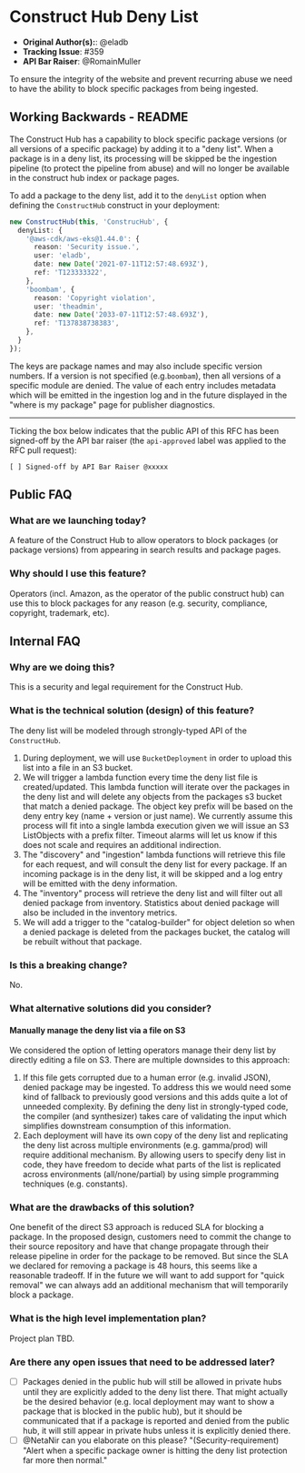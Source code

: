 # Construct Hub Deny List

* **Original Author(s):**: @eladb
* **Tracking Issue**: #359
* **API Bar Raiser**: @RomainMuller

To ensure the integrity of the website and prevent recurring abuse we need to have the ability to block specific packages from being ingested.

## Working Backwards - README

The Construct Hub has a capability to block specific package versions (or all versions of a specific package) by 
adding it to a "deny list". When a package is in a deny list, its processing will be skipped be the ingestion 
pipeline (to protect the pipeline from abuse) and will no longer be available in the construct hub index or package pages.

To add a package to the deny list, add it to the `denyList` option when defining the `ConstructHub` construct in your deployment:

```ts
new ConstructHub(this, 'ConstrucHub', {
  denyList: {
    '@aws-cdk/aws-eks@1.44.0': {
      reason: 'Security issue.',
      user: 'eladb',
      date: new Date('2021-07-11T12:57:48.693Z'),
      ref: 'T123333322',
    },
    'boombam', {
      reason: 'Copyright violation',
      user: 'theadmin',
      date: new Date('2033-07-11T12:57:48.693Z'),
      ref: 'T137838738383',
    },
  }
});
```

The keys are package names and may also include specific version numbers. 
If a version is not specified (e.g.`boombam`), then all versions of a specific module are denied. 
The value of each entry includes metadata which will be emitted in the ingestion log and in the future displayed in the 
"where is my package" page for publisher diagnostics.

---

Ticking the box below indicates that the public API of this RFC has been
signed-off by the API bar raiser (the `api-approved` label was applied to the
RFC pull request):

```
[ ] Signed-off by API Bar Raiser @xxxxx
```

## Public FAQ


### What are we launching today?

A feature of the Construct Hub to allow operators to block packages (or package versions) from
appearing in search results and package pages.

### Why should I use this feature?

Operators (incl. Amazon, as the operator of the public construct hub) can use this to block
packages for any reason (e.g. security, compliance, copyright, trademark, etc).

## Internal FAQ

### Why are we doing this?

This is a security and legal requirement for the Construct Hub.

### What is the technical solution (design) of this feature?

The deny list will be modeled through strongly-typed API of the `ConstructHub`.

1. During deployment, we will use `BucketDeployment` in order to upload this list into a file in an S3 bucket.
2. We will trigger a lambda function every time the deny list file is created/updated. This lambda function will 
   iterate over the packages in the deny list and will delete any objects from the packages s3 bucket that match a 
   denied package. The object key prefix will be based on the deny entry key (name + version or just name). 
   We currently assume this process will fit into a single lambda execution given we will issue an S3 ListObjects 
   with a prefix filter. Timeout alarms will let us know if this does not scale and requires an additional indirection.
3. The "discovery" and "ingestion" lambda functions will retrieve this file for each request, and will consult the 
   deny list for every package. If an incoming package is in the deny list, it will be skipped and a log entry will 
   be emitted with the deny information.
4. The "inventory" process will retrieve the deny list and will filter out all denied package from inventory. 
   Statistics about denied package will also be included in the inventory metrics.
5. We will add a trigger to the "catalog-builder" for object deletion so when a denied package is deleted from 
   the packages bucket, the catalog will be rebuilt without that package.

### Is this a breaking change?

No.

### What alternative solutions did you consider?

#### Manually manage the deny list via a file on S3

We considered the option of letting operators manage their deny list by directly editing a file on S3. There are multiple downsides to this approach:

1. If this file gets corrupted due to a human error (e.g. invalid JSON), denied package may be ingested. 
   To address this we would need some kind of fallback to previously good versions and this adds quite a 
   lot of unneeded complexity. By defining the deny list in strongly-typed code, the compiler (and synthesizer) 
   takes care of validating the input which simplifies downstream consumption of this information.
3. Each deployment will have its own copy of the deny list and replicating the deny list across multiple 
   environments (e.g. gamma/prod) will require additional mechanism. By allowing users to specify deny list 
   in code, they have freedom to decide what parts of the list is replicated across environments (all/none/partial) 
   by using simple programming techniques (e.g. constants).


### What are the drawbacks of this solution?

One benefit of the direct S3 approach is reduced SLA for blocking a package. In the proposed design, customers need to 
commit the change to their source repository and have that change propagate through their release pipeline in order for
the package to be removed. But since the SLA we declared for removing a package is 48 hours, this seems like a reasonable
tradeoff. If in the future we will want to add support for "quick removal" we can always add an additional mechanism that
will temporarily block a package.

### What is the high level implementation plan?

Project plan TBD.

### Are there any open issues that need to be addressed later?

* [ ] Packages denied in the public hub will still be allowed in private hubs until they are explicitly 
      added to the deny list there. That might actually be the desired behavior (e.g. local deployment may 
      want to show a package that is blocked in the public hub), but it should be communicated that if a 
      package is reported and denied from the public hub, it will still appear in private hubs unless it is explicitly denied there.
* [ ] @NetaNir can you elaborate on this please? "(Security-requirement) "Alert when a specific package owner 
      is hitting the deny list protection far more then normal."
